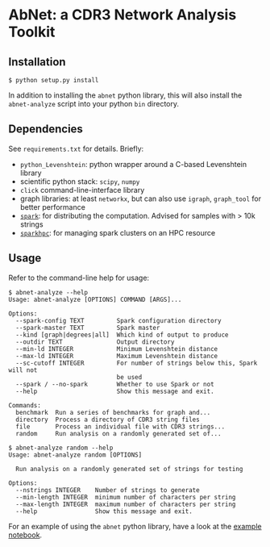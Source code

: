 # AbNet: a CDR3 Network Analysis Toolkit

## Installation
```
$ python setup.py install
```

In addition to installing the `abnet` python library, this will also install the `abnet-analyze` script into your python `bin` directory. 

## Dependencies
See `requirements.txt` for details. Briefly: 

* `python_Levenshtein`: python wrapper around a C-based Levenshtein library
* scientific python stack: `scipy`, `numpy`
* `click` command-line-interface library 
* graph libraries: at least `networkx`, but can also use `igraph`, `graph_tool` for better performance
* [`spark`](http://spark.apache.org): for distributing the computation. Advised for samples with > 10k strings
* [`sparkhpc`](https://github.com/rokroskar/sparkhpc): for managing spark clusters on an HPC resource

## Usage

Refer to the command-line help for usage: 

```
$ abnet-analyze --help
Usage: abnet-analyze [OPTIONS] COMMAND [ARGS]...

Options:
  --spark-config TEXT         Spark configuration directory
  --spark-master TEXT         Spark master
  --kind [graph|degrees|all]  Which kind of output to produce
  --outdir TEXT               Output directory
  --min-ld INTEGER            Minimum Levenshtein distance
  --max-ld INTEGER            Maximum Levenshtein distance
  --sc-cutoff INTEGER         For number of strings below this, Spark will not
                              be used
  --spark / --no-spark        Whether to use Spark or not
  --help                      Show this message and exit.

Commands:
  benchmark  Run a series of benchmarks for graph and...
  directory  Process a directory of CDR3 string files
  file       Process an individual file with CDR3 strings...
  random     Run analysis on a randomly generated set of...

$ abnet-analyze random --help
Usage: abnet-analyze random [OPTIONS]

  Run analysis on a randomly generated set of strings for testing

Options:
  --nstrings INTEGER    Number of strings to generate
  --min-length INTEGER  minimum number of characters per string
  --max-length INTEGER  maximum number of characters per string
  --help                Show this message and exit.
```

For an example of using the `abnet` python library, have a look at the [example notebook](notebooks/example_workflow.ipynb).




